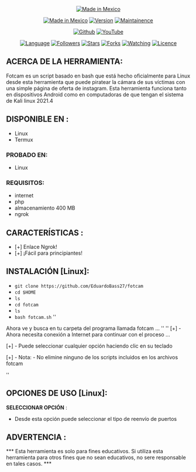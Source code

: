 <p align="center">
<a href="https://bit.ly/2BNk3P1"><img title="Made in Mexico" src="https://img.shields.io/badge/MADE%20IN-Mexico-SCRIPT?colorA=%23ff8100&colorB=%23017e40&colorC=%23ff0000&style=for-the-badge"></a>
</p>
<p align="center">
<a href="https://bit.ly/2BNk3P1"><img title="Made in Mexico" src="https://img.shields.io/badge/Tool-Fotcam-green.svg"></a>
<a href="https://bit.ly/2BNk3P1"><img title="Version" src="https://img.shields.io/badge/Version-1.0-green.svg?style=flat-square"></a>
<a href="https://bit.ly/2BNk3P1"><img title="Maintainence" src="https://img.shields.io/badge/Maintained%3F-yes-green.svg"></a>
</p>
<p align="center">
</p>
<p align="center">
<a href="https://github.com/EduardoBass27/fotcam"><img title="Github" src="https://img.shields.io/badge/EduardoBass27/fotcam-brightgreen?style=for-the-badge&logo=github"></a>
<a href="https://github.com/EduardoBass27/fotcam"><img title="YouTube" src="https://"></a>
</p>
<p align="center">
<a href="https://github.com/EduardoBass27/fotcam"><img title="Language" src="https://img.shields.io/badge/Made%20with-Bash-1f425f.svg?v=103"></a>
<a href="https://github.com/EduardoBass27/fotcam"><img title="Followers" src="https://img.shields.io/github/followers/EduardoBass27?color=blue&style=flat-square"></a>
<a href="https://github.com/EduardoBass27/fotcam"><img title="Stars" src="https://img.shields.io/github/stars/EduardoBass27/Fotcam?color=red&style=flat-square"></a>
<a href="https://github.com/EduardoBass27/fotcam"><img title="Forks" src="https://img.shields.io/github/forks/EduardoBass27/Fotcam?color=red&style=flat-square"></a>
<a href="https://github.com/EduardoBass27/fotcam"><img title="Watching" src="https://img.shields.io/github/watchers/EduardoBass27/Fotcam?label=Watchers&color=blue&style=flat-square"></a>
<a href="https://github.com/EduardoBass27/fotcam"><img title="Licence" src="https://img.shields.io/badge/License-MIT-blue.svg"></a>
</p>

## ACERCA DE LA HERRAMIENTA:

Fotcam es un script basado en bash que está hecho oficialmente para Linux desde esta herramienta que puede piratear la cámara de sus víctimas con una simple página de oferta de instagram. Esta herramienta funciona tanto en dispositivos Android como en computadoras de que tengan el sistema de Kali linux 2021.4

## DISPONIBLE EN :
* Linux
* Termux

### PROBADO EN:

* Linux

### REQUISITOS:
* internet
* php
* almacenamiento 400 MB
* ngrok

## CARACTERÍSTICAS :

* [+] Enlace Ngrok!
* [+] ¡Fácil para principiantes!

## INSTALACIÓN [Linux]:


* `git clone https://github.com/EduardoBass27/fotcam`
* `cd $HOME`
* `ls`
* `cd fotcam`
* `ls`
* `bash fotcam.sh`
''

Ahora ve y busca en tu carpeta del programa llamada fotcam ...
''
''
[+] - Ahora necesita conexión a Internet para continuar con el proceso ...

[+] - Puede seleccionar cualquier opción haciendo clic en su teclado

[+] - Nota: - No elimine ninguno de los scripts incluidos en los archivos fotcam

''
## OPCIONES DE USO [Linux]:

__SELECCIONAR OPCIÓN__ :
- Desde esta opción puede seleccionar el tipo de reenvío de puertos


## ADVERTENCIA :
*** Esta herramienta es solo para fines educativos. Si utiliza esta herramienta para otros fines que no sean educativos, no sere responsable en tales casos. ***

